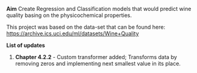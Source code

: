 **Aim**
Create Regression and Classification models that would predict wine quality basing on the physicochemical properties.

This project was based on the data-set that can be found here:
https://archive.ics.uci.edu/ml/datasets/Wine+Quality

**List of updates**
1. **Chapter 4.2.2** - Custom transformer added; Transforms data by removing zeros and implementing next smallest value in its place.